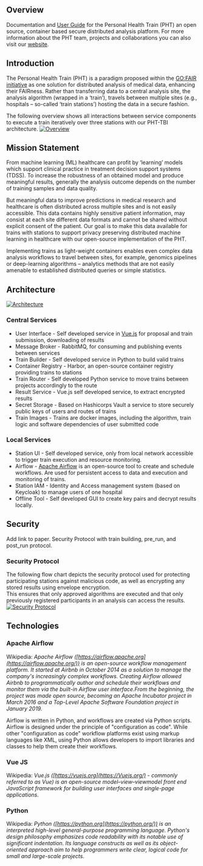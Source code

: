 ## Overview
Documentation and [User Guide](user_guide/user_interface.md) for the Personal Health Train (PHT) an open source, container based secure distributed analysis platform.
For more information about the PHT team, projects and collaborations you can also visit our [website](https://personalhealthtrain.de/).

## Introduction
The Personal Health Train (PHT) is a paradigm proposed within the [GO:FAIR initiative](https://www.go-fair.org/implementation-networks/overview/personal-health-train/) as one solution for distributed
analysis of medical data, enhancing their FAIRness. Rather than transferring data to a central analysis site, the
analysis algorithm (wrapped in a ‘train’), travels between multiple sites (e.g., hospitals – so-called ‘train stations’)
hosting the data in a secure fashion.

The following overview shows all interactions between service components to execute a train iteratively over three stations
with our PHT-TBI architecture.
[![Overview](../images/process_images/pht_overview.png)](../images/process_images/pht_overview.png)

## Mission Statement
From machine learning (ML) healthcare can profit by ‘learning’ models which support clinical practice in treatment decision
support systems (TDSS). To increase the robustness of an obtained model and produce meaningful results, generally the
analysis outcome depends on the number of training samples and data quality.

But meaningful data to improve predictions in medical research and healthcare is often distributed across multiple sites
and is not easily accessible. This data contains highly sensitive patient information, may consist at each site different
data formats and cannot be shared without explicit consent of the patient. Our goal is to make this data available for trains
with stations to support privacy preserving distributed machine learning in healthcare with our open-source implementation of the PHT.

Implementing trains as light-weight containers enables even complex data analysis workflows to travel between sites, for
example, genomics pipelines or deep-learning algorithms – analytics methods that are not easily amenable to established
distributed queries or simple statistics.

## Architecture
[![Architecture](../images/process_images/pht_services.png)](../images/process_images/pht_services.png)

### Central Services
* User Interface - Self developed service in [Vue.js](https://vuejs.org/guide/introduction.html) for proposal and train submission, downloading of results
* Message Broker - RabbitMQ, for consuming and publishing events between services 
* Train Builder - Self developed service in Python to build valid trains
* Container Registry - Harbor, an open-source container registry providing trains to stations
* Train Router - Self developed Python service to move trains between projects accordingly to the route
* Result Service - Vue.js self developed service, to extract encrypted results
* Secret Storage - Based on Hashicorps Vault a service to store securely public keys of users and routes of trains
* Train Images - Trains are docker images, including the algorithm, train logic and software dependencies of user submitted code

### Local Services
* Station UI - Self developed service, only from local network accessible to trigger train execution and resource monitoring.
* Airflow - [Apache Airflow](https://airflow.apache.org/) is an open-source tool to create and schedule workflows. Are used for persistent access to data and execution and monitoring of trains.
* Station IAM - Identity and Access management system (based on Keycloak) to manage users of one hospital
* Offline Tool - Self developed GUI to create key pairs and decrypt results locally.
## Security
Add link to paper. Security Protocol with train building, pre_run, and post_run protocol.

### Security Protocol
The following flow chart depicts the security protocol used for protecting participating stations against malicious code,
as well as encrypting any stored results using envelope encryption.   
This ensures that only approved algorithms 
are executed and that only previously registered participants in an analysis can access the results. 
[![Security Protocol](../images/process_images/security_protocol.png)](../images/process_images/security_protocol.png)

## Technologies
### Apache Airflow
Wikipedia: *Apache Airflow ([https://airflow.apache.org](https://airflow.apache.org/)) is an open-source workflow management
platform. It started at Airbnb in October 2014 as a solution to manage the company's increasingly complex workflows.
Creating Airflow allowed Airbnb to programmatically author and
schedule their workflows and monitor them via the built-in Airflow user interface.From the beginning, the project was made
open source, becoming an Apache Incubator project in March 2016 and a Top-Level Apache Software Foundation project in January 2019.*

Airflow is written in Python, and workflows are created via Python scripts. Airflow is designed under the principle of
"configuration as code". While other "configuration as code" workflow platforms exist using markup languages like XML,
using Python allows developers to import libraries and classes to help them create their workflows.

### Vue JS
Wikipedia: *Vue.js ([https://vuejs.org](https://Vuejs.org/) - commonly referred to as Vue) is an open-source model–view–viewmodel
front end JavaScript framework for building user interfaces and single-page applications.*

### Python
Wikipedia: *Python ([https://python.org](https://python.org/)) is an interpreted high-level general-purpose programming language. Python's design philosophy emphasizes
code readability with its notable use of significant indentation. Its language constructs as well as its object-oriented
approach aim to help programmers write clear, logical code for small and large-scale projects.*
